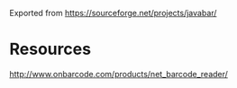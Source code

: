 Exported from https://sourceforge.net/projects/javabar/

# Resources
http://www.onbarcode.com/products/net_barcode_reader/